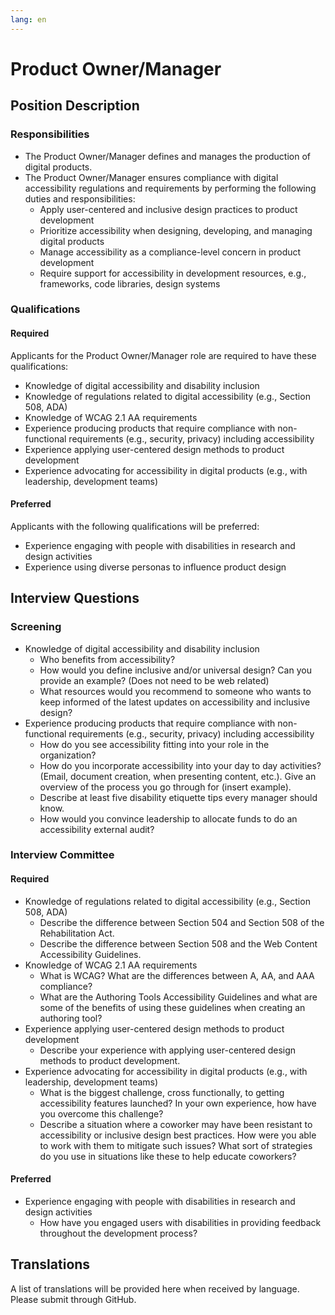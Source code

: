 ```yaml
---
lang: en
---
```

# Product Owner/Manager

## Position Description

### Responsibilities
- The Product Owner/Manager defines and manages the production of digital products.
- The Product Owner/Manager ensures compliance with digital accessibility regulations and requirements by performing the following duties and responsibilities:
  - Apply user-centered and inclusive design practices to product development
  - Prioritize accessibility when designing, developing, and managing digital products
  - Manage accessibility as a compliance-level concern in product development
  - Require support for accessibility in development resources, e.g., frameworks, code libraries, design systems

### Qualifications
#### Required
Applicants for the Product Owner/Manager role are required to have these qualifications:
- Knowledge of digital accessibility and disability inclusion
- Knowledge of regulations related to digital accessibility (e.g., Section 508, ADA)
- Knowledge of WCAG 2.1 AA requirements
- Experience producing products that require compliance with non-functional requirements (e.g., security, privacy) including accessibility
- Experience applying user-centered design methods to product development
- Experience advocating for accessibility in digital products (e.g., with leadership, development teams)

#### Preferred
Applicants with the following qualifications will be preferred:
- Experience engaging with people with disabilities in research and design activities
- Experience using diverse personas to influence product design

## Interview Questions

### Screening
- Knowledge of digital accessibility and disability inclusion
  - Who benefits from accessibility?
  - How would you define inclusive and/or universal design? Can you provide an example? (Does not need to be web related)
  - What resources would you recommend to someone who wants to keep informed of the latest updates on accessibility and inclusive design?
- Experience producing products that require compliance with non-functional requirements (e.g., security, privacy) including accessibility
  - How do you see accessibility fitting into your role in the organization?
  - How do you incorporate accessibility into your day to day activities? (Email, document creation, when presenting content, etc.). Give an overview of the process you go through for (insert example).
  - Describe at least five disability etiquette tips every manager should know.	
  - How would you convince leadership to allocate funds to do an accessibility external audit?


### Interview Committee
#### Required
- Knowledge of regulations related to digital accessibility (e.g., Section 508, ADA)
  - Describe the difference between Section 504 and Section 508 of the Rehabilitation Act.
  - Describe the difference between Section 508 and the Web Content Accessibility Guidelines.
- Knowledge of WCAG 2.1 AA requirements
  - What is WCAG? What are the differences between A, AA, and AAA compliance?
  - What are the Authoring Tools Accessibility Guidelines and what are some of the benefits of using these guidelines when creating an authoring tool?
- Experience applying user-centered design methods to product development
  - Describe your experience with applying user-centered design methods to product development.
- Experience advocating for accessibility in digital products (e.g., with leadership, development teams)
  - What is the biggest challenge, cross functionally, to getting accessibility features launched? In your own experience, how have you overcome this challenge?
  - Describe a situation where a coworker may have been resistant to accessibility or inclusive design best practices. How were you able to work with them to mitigate such issues? What sort of strategies do you use in situations like these to help educate coworkers?

#### Preferred
- Experience engaging with people with disabilities in research and design activities
  - How have you engaged users with disabilities in providing feedback throughout the development process?

## Translations
A list of translations will be provided here when received by language. Please submit through GitHub.
